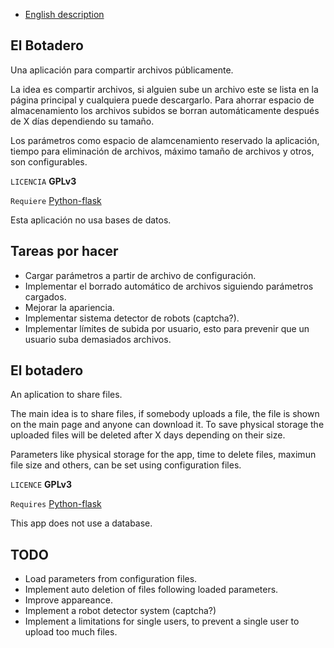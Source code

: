 * [English description](#english)

## El Botadero ##

Una aplicación para compartir archivos públicamente.

La idea es compartir archivos, si alguien sube un archivo este se lista en la página principal y cualquiera puede descargarlo. Para ahorrar espacio de almacenamiento los archivos subidos se borran automáticamente después de X días dependiendo su tamaño.

Los parámetros como espacio de alamcenamiento reservado la aplicación, tiempo para eliminación de archivos, máximo tamaño de archivos y otros, son configurables.

`LICENCIA` **GPLv3**

`Requiere` [Python-flask](http://flask.pocoo.org/docs/0.10/installation/#installation)

Esta aplicación no usa bases de datos.

## Tareas por hacer

* Cargar parámetros a partir de archivo de configuración.
* Implementar el borrado automático de archivos siguiendo parámetros cargados.
* Mejorar la apariencia.
* Implementar sistema detector de robots (captcha?).
* Implementar límites de subida por usuario, esto para prevenir que un usuario suba demasiados archivos.

<h4 id="english"> </h4>

## El botadero ##

An aplication to share files.

The main idea is to share files, if somebody uploads a file, the file is shown on the main page and anyone can download it. To save physical storage the uploaded files will be deleted after X days depending on their size.

Parameters like physical storage for the app, time to delete files, maximun file size and others, can be set using configuration files.

`LICENCE` **GPLv3**

`Requires` [Python-flask](http://flask.pocoo.org/docs/0.10/installation/#installation)

This app does not use a database.

## TODO

* Load parameters from configuration files.
* Implement auto deletion of files following loaded parameters.
* Improve appareance.
* Implement a robot detector system (captcha?)
* Implement a limitations for single users, to prevent a single user to upload too much files.








